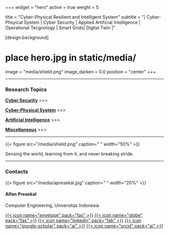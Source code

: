 +++
widget = "hero"
active = true
weight = 5

title = "Cyber-Physical Resilient and Intelligent System"
subtitle = "| Cyber-Phsyical System | Cyber Security | Applied Artificial Intelligence | Operational Tecgnology | Smart Grids| Digital Twin |"

[design.background]
# place hero.jpg in static/media/
image = "media/shield.png"
image_darken = 0.0
position = "center"
+++

---

### Research Topics

**[Cyber Security](/cyber-security/)** >>>

**[Cyber-Physical System](/cyber-physical-system/)** >>>

**[Artificial Intelligence](/artificial-intelligence/)** >>>

**[Miscellaneous](/miscellaneous/)** >>>

---


{{< figure src="/media/shield.png" caption=" " width="50%" >}}

Sensing the world, learning from it, and never breaking stride.

---




### Contacts


{{< figure src="/media/apresekal.jpg" caption=" " width="20%" >}}



#### Alfan Presekal

Computer Engineering, Universitas Indonesia



[{{< icon name="envelope" pack="fas" >}}](mailto:presekal@ui.ac.id)
[{{< icon name="globe" pack="fas" >}}](https://a.presekal.com)
[{{< icon name="linkedin" pack="fab" >}}](https://www.linkedin.com/in/presekal)
[{{< icon name="google-scholar" pack="ai" >}}](https://scholar.google.com/citations?user=rcqaVKMAAAAJ&hl=en)
[{{< icon name="orcid" pack="ai" >}}](https://orcid.org/0000-0002-8323-2856)